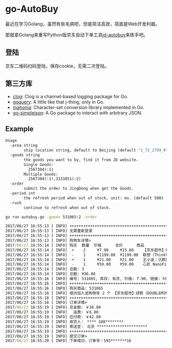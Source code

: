 # go-AutoBuy

最近在学习Golang，虽然有些毛病吧，但是简洁高效，简直是Web开发利器。

那就拿Golang来重写Python版京东自动下单工具[jd-autobuy](https://github.com/Adyzng/jd-autobuy)来练手吧。


## 登陆

京东二维码扫码登陆，保存cookie，无需二次登陆。


## 第三方库

+ [clog][1]: Clog is a channel-based logging package for Go.
+ [goquery][2]: A little like that j-thing, only in Go.
+ [mahonia][3]: Character-set conversion library implemented in Go.
+ [go-simplejson][4]: A Go package to interact with arbitrary JSON.


## Example

``` cmd
Usage 
  -area string                                                                      
        ship location string, default to Beijing (default "1_72_2799_0")            
  -goods string                                                                     
        the goods you want to by, find it from JD website.                          
        Single Goods:                                                               
          2567304(:1)                                                               
        Multiple Goods:                                                             
          2567304(:1),3133851(:2)                                                   
  -order                                                                            
        submit the order to JingDong when get the Goods.                            
  -period int                                                                       
        the refresh period when out of stock, unit: ms. (default 500)               
  -rush                                                                             
        continue to refresh when out of stock.                                      
```

``` cmd
go run autobuy.go -goods 531065:2 -order

2017/06/27 16:55:13 [ INFO] ++++++++++++++++++++++++++++++++++++++++++++++++++++++++++++
2017/06/27 16:55:13 [ INFO] 无需重新登录
2017/06/27 16:55:13 [ INFO] ++++++++++++++++++++++++++++++++++++++++++++++++++++++++++++
2017/06/27 16:55:13 [ INFO] 购物车详情>
2017/06/27 16:55:14 [ INFO] 购买  数量  价格      总价      商品
2017/06/27 16:55:14 [ INFO]  +    2     ¥7.90     ¥15.80    【京东超市】绿箭（DOUBLEMINT）无糖薄荷糖原味薄荷味35粒23.8g单...
2017/06/27 16:55:14 [ INFO]  -    1     ¥1199.00  ¥1199.00  联想（ThinkVision）X24 23.8英寸纤薄超窄边框IPS屏显示器
2017/06/27 16:55:14 [ INFO]  +    1     ¥21.00    ¥21.00    王小波：沉默的大多数（2014版）
2017/06/27 16:55:14 [ INFO]  -    1     ¥59.00    ¥59.00    心匠 NanoFixit纳诺 纳米液态膜 创意手机膜 液体手机膜 通用于iPh...
2017/06/27 16:55:14 [ INFO] 总数: 3
2017/06/27 16:55:14 [ INFO] 总额: ¥36.80
2017/06/27 16:55:16 [ INFO] 编号: 531065, 库存: 有货, 价格: 7.90, 链接: https://cart.jd.com/gate.action?pid=531065&pcount=1&ptype=1
2017/06/27 16:55:16 [ INFO] ++++++++++++++++++++++++++++++++++++++++++++++++++++++++++++
2017/06/27 16:55:16 [ INFO] 购买商品: 531065
2017/06/27 16:55:18 [ INFO] 成功加入进购物车 2 个 【京东超市】绿箭（DOUBLEMINT）无糖薄荷糖原味薄荷味35粒23.8g单...
2017/06/27 16:55:18 [ INFO] ++++++++++++++++++++++++++++++++++++++++++++++++++++++++++++
2017/06/27 16:55:18 [ INFO] 订单详情>
2017/06/27 16:55:19 [ INFO] 总金额: ￥36.80
2017/06/27 16:55:19 [ INFO] 　运费: ￥6.00
2017/06/27 16:55:19 [ INFO] 应付款: ￥42.80
2017/06/27 16:55:19 [ INFO] 收货人： **** 188********
2017/06/27 16:55:19 [ INFO] 寄送至： 北京 **********************
2017/06/27 16:55:19 [ INFO] ++++++++++++++++++++++++++++++++++++++++++++++++++++++++++++
2017/06/27 16:55:19 [ INFO] 提交订单>
2017/06/27 16:55:20 [ INFO] 下单成功，订单号：593*******16
```



[1]: https://github.com/go-clog/clog
[2]: https://github.com/PuerkitoBio/goquery
[3]: https://github.com/axgle/mahonia
[4]: https://github.com/bitly/go-simplejson

